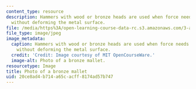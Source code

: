 ```yaml
---
content_type: resource
description: Hammers with wood or bronze heads are used when force needs to be applied
  without deforming the metal surface.
file: /media/https%3A/open-learning-course-data-rc.s3.amazonaws.com/3-a04-modern-blacksmithing-and-physical-metallurgy-fall-2008/20ce8ad4b714a65cacff8174ad57b747_024.jpg
file_type: image/jpeg
image_metadata:
  caption: Hammers with wood or bronze heads are used when force needs to be applied
    without deforming the metal surface.
  credit: 'Credit: Image courtesy of MIT OpenCourseWare.'
  image-alt: Photo of a bronze mallet.
resourcetype: Image
title: Photo of a bronze mallet
uid: 20ce8ad4-b714-a65c-acff-8174ad57b747
---
```


